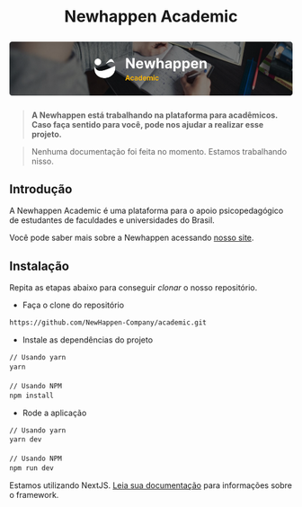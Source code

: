 <h1 align="center">
  <p align="center">Newhappen Academic</p>
  <a href="https://docusaurus.io"><img src="https://github.com/NewHappen-Company/academic/blob/main/logo/banner.png?raw=true" alt="Newhappen Academic"></a>
</h1>

> **A Newhappen está trabalhando na plataforma para acadêmicos. Caso faça sentido para você, pode nos ajudar a realizar esse projeto.**

> Nenhuma documentação foi feita no momento. Estamos trabalhando nisso.

## Introdução

A Newhappen Academic é uma plataforma para o apoio psicopedagógico de estudantes de faculdades e universidades do Brasil.

Você pode saber mais sobre a Newhappen acessando [nosso site](https://newhappen.com.br).

## Instalação

Repita as etapas abaixo para conseguir *clonar* o nosso repositório.

- Faça o clone do repositório
```bash
https://github.com/NewHappen-Company/academic.git
```

- Instale as dependências do projeto
```bash
// Usando yarn
yarn

// Usando NPM
npm install
```

- Rode a aplicação
```bash
// Usando yarn
yarn dev

// Usando NPM
npm run dev
```
Estamos utilizando NextJS. [Leia sua documentação](https://nextjs.org/) para informações sobre o framework.